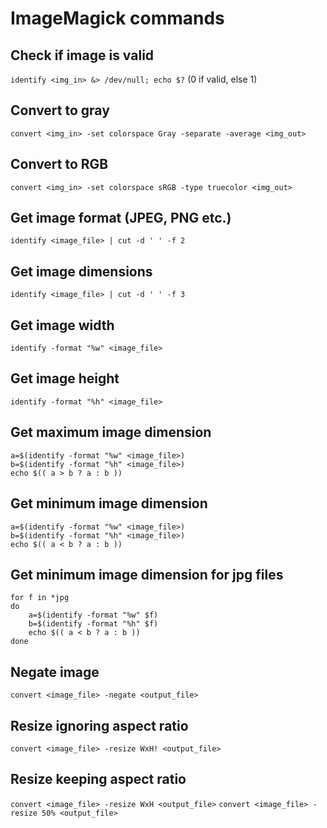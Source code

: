 # ImageMagick commands

## Check if image is valid
`identify <img_in> &> /dev/null; echo $?`  (0 if valid, else 1)

## Convert to gray
`convert <img_in> -set colorspace Gray -separate -average <img_out>`

## Convert to RGB
`convert <img_in> -set colorspace sRGB -type truecolor <img_out>`

## Get image format (JPEG, PNG etc.)
`identify <image_file> | cut -d ' ' -f 2`

## Get image dimensions
`identify <image_file> | cut -d ' ' -f 3`

## Get image width
`identify -format "%w" <image_file>`

## Get image height
`identify -format "%h" <image_file>`

## Get maximum image dimension
```
a=$(identify -format "%w" <image_file>)
b=$(identify -format "%h" <image_file>)
echo $(( a > b ? a : b ))
```

## Get minimum image dimension
```
a=$(identify -format "%w" <image_file>)
b=$(identify -format "%h" <image_file>)
echo $(( a < b ? a : b ))
```

## Get minimum image dimension for jpg files
```
for f in *jpg
do
    a=$(identify -format "%w" $f)
    b=$(identify -format "%h" $f)
    echo $(( a < b ? a : b ))
done
```

## Negate image
`convert <image_file> -negate <output_file>`

## Resize ignoring aspect ratio
`convert <image_file> -resize WxH! <output_file>`

## Resize keeping aspect ratio
`convert <image_file> -resize WxH <output_file>`
`convert <image_file> -resize 50% <output_file>`
